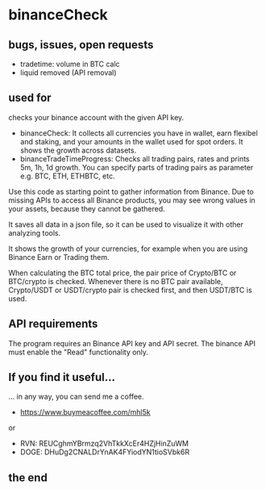# binanceCheck

## bugs, issues, open requests
* tradetime: volume in BTC calc
* liquid removed (API removal)

## used for
checks your binance account with the given API key.

* binanceCheck: It collects all currencies you have in wallet, earn flexibel and staking,
and your amounts in the wallet used for spot orders. It shows the growth across datasets.
* binanceTradeTimeProgress: Checks all trading pairs, rates and prints 5m, 1h, 1d growth. 
You can specify parts of trading pairs as parameter e.g. BTC, ETH, ETHBTC, etc.

Use this code as starting point to gather information from Binance.
Due to missing APIs to access all Binance products, you may see wrong
values in your assets, because they cannot be gathered.

It saves all data in a json file, so it can be used to visualize it 
with other analyzing tools.

It shows the growth of your currencies, for example
when you are using Binance Earn or Trading them.

When calculating the BTC total price, the pair price of
Crypto/BTC or BTC/crypto is checked. Whenever there is no BTC
pair available, Crypto/USDT or USDT/crypto pair is checked first,
and then USDT/BTC is used.

## API requirements
The program requires an Binance API key and API secret.
The binance API must enable the "Read" functionality only.

## If you find it useful...
... in any way, you can send me a coffee.
* https://www.buymeacoffee.com/mhl5k

or
* RVN:  REUCghmYBrmzq2VhTkkXcEr4HZjHinZuWM
* DOGE: DHuDg2CNALDrYnAK4FYiodYN1tioSVbk6R

## the end
